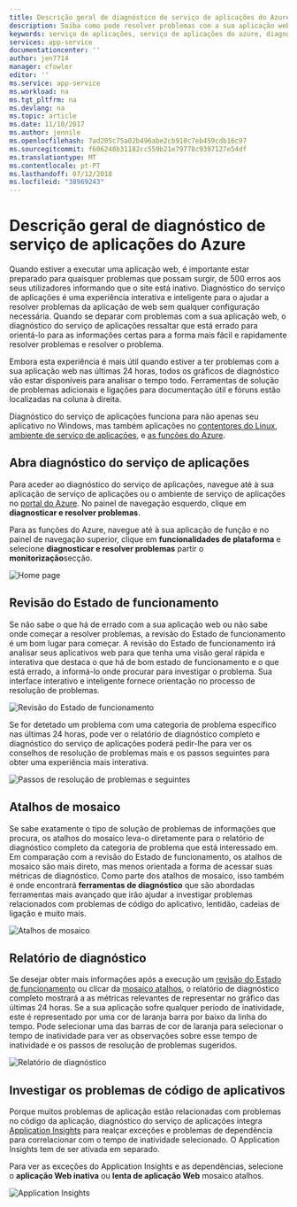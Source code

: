 ```yaml
---
title: Descrição geral de diagnóstico de serviço de aplicações do Azure | Documentos da Microsoft
description: Saiba como pode resolver problemas com a sua aplicação web com o diagnóstico do serviço de aplicações.
keywords: serviço de aplicações, serviço de aplicações do azure, diagnóstico, suporte, aplicação web, resolução de problemas, ajuda autónoma
services: app-service
documentationcenter: ''
author: jen7714
manager: cfowler
editor: ''
ms.service: app-service
ms.workload: na
ms.tgt_pltfrm: na
ms.devlang: na
ms.topic: article
ms.date: 11/10/2017
ms.author: jennile
ms.openlocfilehash: 7ad205c75a02b496abe2cb910c7eb459cdb16c97
ms.sourcegitcommit: f606248b31182cc559b21e79778c9397127e54df
ms.translationtype: MT
ms.contentlocale: pt-PT
ms.lasthandoff: 07/12/2018
ms.locfileid: "38969243"
---
```

# <a name="azure-app-service-diagnostics-overview"></a>Descrição geral de diagnóstico de serviço de aplicações do Azure 

Quando estiver a executar uma aplicação web, é importante estar preparado para quaisquer problemas que possam surgir, de 500 erros aos seus utilizadores informando que o site está inativo. Diagnóstico do serviço de aplicações é uma experiência interativa e inteligente para o ajudar a resolver problemas da aplicação de web sem qualquer configuração necessária. Quando se deparar com problemas com a sua aplicação web, o diagnóstico do serviço de aplicações ressaltar que está errado para orientá-lo para as informações certas para a forma mais fácil e rapidamente resolver problemas e resolver o problema. 
 
Embora esta experiência é mais útil quando estiver a ter problemas com a sua aplicação web nas últimas 24 horas, todos os gráficos de diagnóstico vão estar disponíveis para analisar o tempo todo. Ferramentas de solução de problemas adicionais e ligações para documentação útil e fóruns estão localizadas na coluna à direita.

Diagnóstico do serviço de aplicações funciona para não apenas seu aplicativo no Windows, mas também aplicações no [contentores do Linux](https://docs.microsoft.com/azure/app-service/containers/app-service-linux-intro), [ambiente de serviço de aplicações](https://docs.microsoft.com/azure/app-service/environment/intro), e [as funções do Azure](https://docs.microsoft.com/azure/azure-functions/functions-overview). 

## <a name="open-app-service-diagnostics"></a>Abra diagnóstico do serviço de aplicações

Para aceder ao diagnóstico do serviço de aplicações, navegue até à sua aplicação de serviço de aplicações ou o ambiente de serviço de aplicações no [portal do Azure](https://portal.azure.com). No painel de navegação esquerdo, clique em **diagnosticar e resolver problemas**. 

Para as funções do Azure, navegue até à sua aplicação de função e no painel de navegação superior, clique em **funcionalidades de plataforma** e selecione **diagnosticar e resolver problemas** partir o **monitorização**secção. 

![Home page](./media/app-service-diagnostics/Homepage1.png)

## <a name="health-checkup"></a>Revisão do Estado de funcionamento

Se não sabe o que há de errado com a sua aplicação web ou não sabe onde começar a resolver problemas, a revisão do Estado de funcionamento é um bom lugar para começar. A revisão do Estado de funcionamento irá analisar seus aplicativos web para que tenha uma visão geral rápida e interativa que destaca o que há de bom estado de funcionamento e o que está errado, a informá-lo onde procurar para investigar o problema. Sua interface interativo e inteligente fornece orientação no processo de resolução de problemas.  

![Revisão do Estado de funcionamento](./media/app-service-diagnostics/HealthCheckup2.png)

Se for detetado um problema com uma categoria de problema específico nas últimas 24 horas, pode ver o relatório de diagnóstico completo e diagnóstico do serviço de aplicações poderá pedir-lhe para ver os conselhos de resolução de problemas mais e os passos seguintes para obter uma experiência mais interativa.

![Passos de resolução de problemas e seguintes](./media/app-service-diagnostics/Troubleshooting3.png)

## <a name="tile-shortcuts"></a>Atalhos de mosaico

Se sabe exatamente o tipo de solução de problemas de informações que procura, os atalhos do mosaico leva-o diretamente para o relatório de diagnóstico completo da categoria de problema que está interessado em. Em comparação com a revisão do Estado de funcionamento, os atalhos de mosaico são mais direto, mas menos orientada a forma de acessar suas métricas de diagnóstico. Como parte dos atalhos de mosaico, isso também é onde encontrará **ferramentas de diagnóstico** que são abordadas ferramentas mais avançado que irão ajudar a investigar problemas relacionados com problemas de código do aplicativo, lentidão, cadeias de ligação e muito mais. 

![Atalhos de mosaico](./media/app-service-diagnostics/TileShortcuts4.png)

## <a name="diagnostic-report"></a>Relatório de diagnóstico

Se desejar obter mais informações após a execução um [revisão do Estado de funcionamento](#health-checkup) ou clicar da [mosaico atalhos](#tile-shortcuts), o relatório de diagnóstico completo mostrará a as métricas relevantes de representar no gráfico das últimas 24 horas. Se a sua aplicação sofre qualquer período de inatividade, este é representado por uma cor de laranja barra por baixo da linha do tempo. Pode selecionar uma das barras de cor de laranja para selecionar o tempo de inatividade para ver as observações sobre esse tempo de inatividade e os passos de resolução de problemas sugeridos. 

![Relatório de diagnóstico](./media/app-service-diagnostics/DiagnosticReport5.png)


## <a name="investigating-application-code-issues"></a>Investigar os problemas de código de aplicativos

Porque muitos problemas de aplicação estão relacionadas com problemas no código da aplicação, diagnóstico do serviço de aplicações integra [Application Insights](https://azure.microsoft.com/services/application-insights/) para realçar exceções e problemas de dependência para correlacionar com o tempo de inatividade selecionado. O Application Insights tem de ser ativada em separado. 

Para ver as exceções do Application Insights e as dependências, selecione o **aplicação Web inativa** ou **lenta de aplicação Web** mosaico atalhos. 

![Application Insights](./media/app-service-diagnostics/AppInsights6.png)

